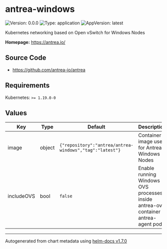 # antrea-windows

![Version: 0.0.0](https://img.shields.io/badge/Version-0.0.0-informational?style=flat-square) ![Type: application](https://img.shields.io/badge/Type-application-informational?style=flat-square) ![AppVersion: latest](https://img.shields.io/badge/AppVersion-latest-informational?style=flat-square)

Kubernetes networking based on Open vSwitch for Windows Nodes

**Homepage:** <https://antrea.io/>

## Source Code

* <https://github.com/antrea-io/antrea>

## Requirements

Kubernetes: `>= 1.19.0-0`

## Values

| Key | Type | Default | Description |
|-----|------|---------|-------------|
| image | object | `{"repository":"antrea/antrea-windows","tag":"latest"}` | Container image used for Antrea Windows Nodes |
| includeOVS | bool | `false` | Enable running Windows OVS processes inside antrea-ovs container in antrea-agent pod |

----------------------------------------------
Autogenerated from chart metadata using [helm-docs v1.7.0](https://github.com/norwoodj/helm-docs/releases/v1.7.0)
